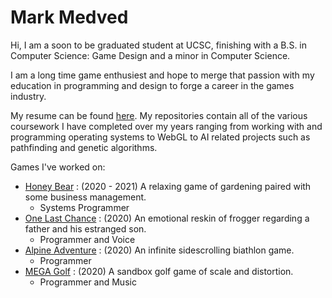 <h1> Mark Medved </h1>
  Hi, I am a soon to be graduated student at UCSC, finishing with a B.S. in Computer Science: Game Design and a minor in Computer Science.
  
  I am a long time game enthusiest and hope to merge that passion with my education in programming and design to forge a career in the games industry.
  
  My resume can be found [here](https://docs.google.com/document/d/1uB-O3ZKd3tVwweOho4-P0L9Ummvz0vyHKX2hK2xDwks/edit?usp=sharing).
  My repositories contain all of the various coursework I have completed over my years ranging from working with and programming operating systems to WebGL to AI related projects   such as pathfinding and genetic algorithms.
  
  
  Games I've worked on:
  * [Honey Bear](https://team-bbbees.itch.io/honey-bear) : (2020 - 2021) A relaxing game of gardening paired with some business management.
    * Systems Programmer
  * [One Last Chance](https://carlerez.itch.io/one-last-chance) : (2020) An emotional reskin of frogger regarding a father and his estranged son.
    * Programmer and Voice
  * [Alpine Adventure](https://ben-quadrinaros.itch.io/alpine-adventure) : (2020) An infinite sidescrolling biathlon game.
    * Programmer
  * [MEGA Golf](https://ben-quadrinaros.itch.io/mega-golf) : (2020) A sandbox golf game of scale and distortion.
    * Programmer and Music
  
